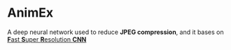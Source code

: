 # AnimEx

A deep neural network used to reduce **JPEG compression**, and it bases on [**F**ast **S**uper **R**esolution **CNN**](https://arxiv.org/abs/1608.00367)
